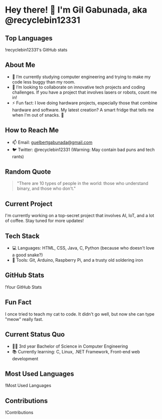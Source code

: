 # Hey there! 👋 I'm Gil Gabunada, aka @recyclebin12331

## Top Languages
!recyclebin12331's GitHub stats

## About Me
- 🌱 I’m currently studying computer engineering and trying to make my code less buggy than my room.
- 💞️ I’m looking to collaborate on innovative tech projects and coding challenges. If you have a project that involves lasers or robots, count me in!
- ⚡ Fun fact: I love doing hardware projects, especially those that combine hardware and software. My latest creation? A smart fridge that tells me when I'm out of snacks. 🍫

## How to Reach Me
- 📫 Email: guelbertgabunada@gmail.com
- 🐦 Twitter: @recyclebin12331 (Warning: May contain bad puns and tech rants)

## Random Quote
> "There are 10 types of people in the world: those who understand binary, and those who don't."

## Current Project
I'm currently working on a top-secret project that involves AI, IoT, and a lot of coffee. Stay tuned for more updates!

## Tech Stack
- 💻 Languages: HTML, CSS, Java, C, Python (because who doesn't love a good snake?)
- 🔧 Tools: Git, Arduino, Raspberry Pi, and a trusty old soldering iron

## GitHub Stats
!Your GitHub Stats

## Fun Fact
I once tried to teach my cat to code. It didn't go well, but now she can type "meow" really fast.

## Current Status Quo
- 🧑‍🎓 3rd year Bachelor of Science in Computer Engineering
- 📚 Currently learning: C, Linux, .NET Framework, Front-end web development


## Most Used Languages
!Most Used Languages

## Contributions
!Contributions
